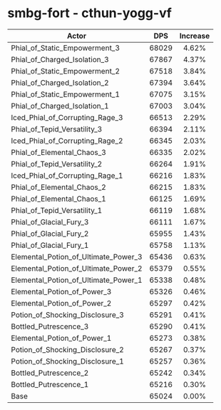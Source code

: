 # smbg-fort - cthun-yogg-vf
| Actor | DPS | Increase |
|---|:---:|:---:|
|Phial_of_Static_Empowerment_3|68029|4.62%|
|Phial_of_Charged_Isolation_3|67867|4.37%|
|Phial_of_Static_Empowerment_2|67518|3.84%|
|Phial_of_Charged_Isolation_2|67394|3.64%|
|Phial_of_Static_Empowerment_1|67075|3.15%|
|Phial_of_Charged_Isolation_1|67003|3.04%|
|Iced_Phial_of_Corrupting_Rage_3|66513|2.29%|
|Phial_of_Tepid_Versatility_3|66394|2.11%|
|Iced_Phial_of_Corrupting_Rage_2|66345|2.03%|
|Phial_of_Elemental_Chaos_3|66335|2.02%|
|Phial_of_Tepid_Versatility_2|66264|1.91%|
|Iced_Phial_of_Corrupting_Rage_1|66216|1.83%|
|Phial_of_Elemental_Chaos_2|66215|1.83%|
|Phial_of_Elemental_Chaos_1|66125|1.69%|
|Phial_of_Tepid_Versatility_1|66119|1.68%|
|Phial_of_Glacial_Fury_3|66111|1.67%|
|Phial_of_Glacial_Fury_2|65955|1.43%|
|Phial_of_Glacial_Fury_1|65758|1.13%|
|Elemental_Potion_of_Ultimate_Power_3|65436|0.63%|
|Elemental_Potion_of_Ultimate_Power_2|65379|0.55%|
|Elemental_Potion_of_Ultimate_Power_1|65338|0.48%|
|Elemental_Potion_of_Power_3|65326|0.46%|
|Elemental_Potion_of_Power_2|65297|0.42%|
|Potion_of_Shocking_Disclosure_3|65291|0.41%|
|Bottled_Putrescence_3|65290|0.41%|
|Elemental_Potion_of_Power_1|65273|0.38%|
|Potion_of_Shocking_Disclosure_2|65267|0.37%|
|Potion_of_Shocking_Disclosure_1|65257|0.36%|
|Bottled_Putrescence_2|65242|0.34%|
|Bottled_Putrescence_1|65216|0.30%|
|Base|65024|0.00%|
